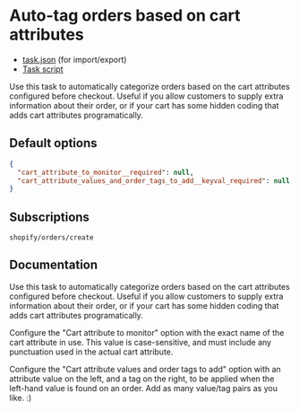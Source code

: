 # Auto-tag orders based on cart attributes

* [task.json](../../tasks/auto-tag-orders-based-on-cart-attributes.json) (for import/export)
* [Task script](./script.liquid)

Use this task to automatically categorize orders based on the cart attributes configured before checkout. Useful if you allow customers to supply extra information about their order, or if your cart has some hidden coding that adds cart attributes programatically.

## Default options

```json
{
  "cart_attribute_to_monitor__required": null,
  "cart_attribute_values_and_order_tags_to_add__keyval_required": null
}
```

## Subscriptions

```liquid
shopify/orders/create
```

## Documentation

Use this task to automatically categorize orders based on the cart attributes configured before checkout. Useful if you allow customers to supply extra information about their order, or if your cart has some hidden coding that adds cart attributes programatically.

Configure the "Cart attribute to monitor" option with the exact name of the cart attribute in use. This value is case-sensitive, and must include any punctuation used in the actual cart attribute.

Configure the "Cart attribute values and order tags to add" option with an attribute value on the left, and a tag on the right, to be applied when the left-hand value is found on an order. Add as many value/tag pairs as you like. :)
